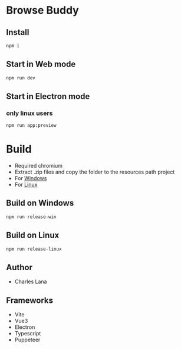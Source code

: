 # Browse Buddy

## Install

```bash
npm i
```

## Start in Web mode

```bash
npm run dev
```

## Start in Electron mode

### only linux users

```bash
npm run app:preview
```

# Build

- Required chromium
- Extract .zip files and copy the folder to the resources path project
- For [Windows](https://download-chromium.appspot.com/dl/Win_x64?type=snapshots)
- For [Linux](https://download-chromium.appspot.com/dl/Linux_x64?type=snapshots)

## Build on Windows

```bash
npm run release-win
```

## Build on Linux

```bash
npm run release-linux
```

## Author

- Charles Lana

## Frameworks

- Vite
- Vue3
- Electron
- Typescript
- Puppeteer

